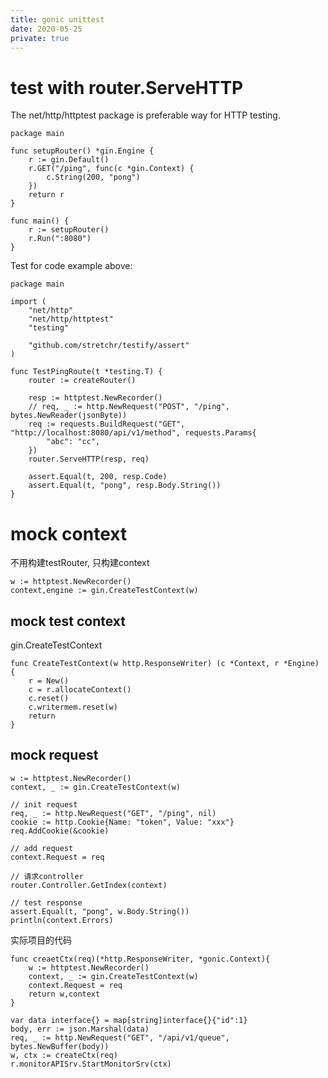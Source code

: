 ```yaml
---
title: gonic unittest
date: 2020-05-25
private: true
---
```

# test with router.ServeHTTP
The net/http/httptest package is preferable way for HTTP testing.

    package main

    func setupRouter() *gin.Engine {
        r := gin.Default()
        r.GET("/ping", func(c *gin.Context) {
            c.String(200, "pong")
        })
        return r
    }

    func main() {
        r := setupRouter()
        r.Run(":8080")
    }

Test for code example above:

    package main

    import (
        "net/http"
        "net/http/httptest"
        "testing"

        "github.com/stretchr/testify/assert"
    )

    func TestPingRoute(t *testing.T) {
        router := createRouter()

        resp := httptest.NewRecorder()
        // req, _ := http.NewRequest("POST", "/ping", bytes.NewReader(jsonByte))
        req := requests.BuildRequest("GET", "http://localhost:8080/api/v1/method", requests.Params{
            "abc": "cc",
        })
        router.ServeHTTP(resp, req)

        assert.Equal(t, 200, resp.Code)
        assert.Equal(t, "pong", resp.Body.String())
    }

# mock context
不用构建testRouter, 只构建context

    w := httptest.NewRecorder()
    context,engine := gin.CreateTestContext(w)

## mock test context
gin.CreateTestContext

    func CreateTestContext(w http.ResponseWriter) (c *Context, r *Engine) {
        r = New()
        c = r.allocateContext()
        c.reset()
        c.writermem.reset(w)
        return
    }

## mock request

    w := httptest.NewRecorder()
    context, _ := gin.CreateTestContext(w)

    // init request
    req, _ := http.NewRequest("GET", "/ping", nil)
    cookie := http.Cookie{Name: "token", Value: "xxx"}
    req.AddCookie(&cookie)

    // add request
    context.Request = req

    // 请求controller
    router.Controller.GetIndex(context)

    // test response
    assert.Equal(t, "pong", w.Body.String())
    println(context.Errors)

实际项目的代码

    func creaetCtx(req)(*http.ResponseWriter, *gonic.Context){
        w := httptest.NewRecorder()
        context, _ := gin.CreateTestContext(w)
        context.Request = req
        return w,context
    }

    var data interface{} = map[string]interface{}{"id":1}
    body, err := json.Marshal(data)
    req, _ := http.NewRequest("GET", "/api/v1/queue", bytes.NewBuffer(body))
    w, ctx := createCtx(req)
	r.monitorAPISrv.StartMonitorSrv(ctx)
